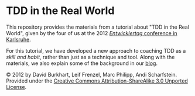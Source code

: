 # TDD in the Real World

This repository provides the materials from a tutorial about "TDD in the Real
World", given by the four of us at the 2012 [_Entwicklertag_ conference in
Karlsruhe](http://entwicklertag.de).

For this tutorial, we have developed a new approach to coaching TDD as a _skill
and habit_, rather than just as a technique and tool. Along with the materials,
we also explain some of the background in our [blog](http://andrena.github.com/reality-tdd/blog/).

© 2012 by David Burkhart, Leif Frenzel, Marc Philipp, Andi Scharfstein.  
Provided under the [Creative Commons Attribution-ShareAlike 3.0 Unported License](http://creativecommons.org/licenses/by-sa/3.0/).